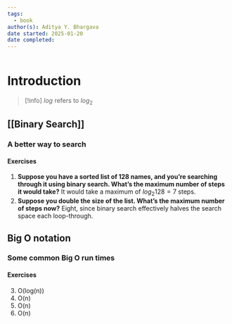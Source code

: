 ```yaml
---
tags:
  - book
author(s): Aditya Y. Bhargava
date started: 2025-01-20
date completed:
---
```

```table-of-contents
```
# Introduction
> [!info] 
> $log$ refers to $log_{2}$
## [[Binary Search]]
### A better way to search
#### Exercises
1. **Suppose you have a sorted list of 128 names, and you’re searching through it using binary search. What’s the maximum number of steps it would take?**
   It would take a maximum of $log_{2}128 = 7$ steps.
2. **Suppose you double the size of the list. What’s the maximum number of steps now?**
   Eight, since binary search effectively halves the search space each loop-through.
## Big O notation
### Some common Big O run times
#### Exercises
3. O(log(n))
4. O(n)
5. O(n)
6. O(n)
